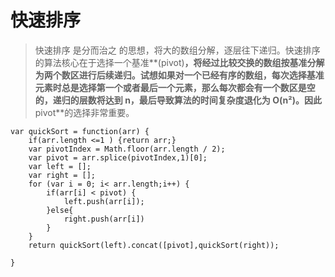 # 快速排序

> 快速排序 是分而治之 的思想，将大的数组分解，逐层往下递归。快速排序的算法核心在于选择一个基准**(pivot)**，将经过比较交换的数组按基准分解为两个数区进行后续递归。试想如果对一个已经有序的数组，每次选择基准元素时总是选择第一个或者最后一个元素，那么每次都会有一个数区是空的，递归的层数将达到 **n**，最后导致算法的时间复杂度退化为 **O(n²)**。因此**pivot**的选择非常重要。

```
var quickSort = function(arr) {
    if(arr.length <=1 ) {return arr;}
    var pivotIndex = Math.floor(arr.length / 2);
    var pivot = arr.splice(pivotIndex,1)[0];
    var left = [];
    var right = [];
    for (var i = 0; i< arr.length;i++) {
        if(arr[i] < pivot) {
            left.push(arr[i]);
        }else{
            right.push(arr[i])
        }
    }
    return quickSort(left).concat([pivot],quickSort(right));

}
```
